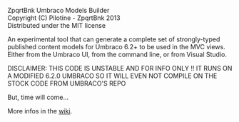 ZpqrtBnk Umbraco Models Builder  
Copyright (C) Pilotine - ZpqrtBnk 2013  
Distributed under the MIT license  


An experimental tool that can generate a complete set of strongly-typed published content models for Umbraco 6.2+ to be used in the MVC views. Either from the Umbraco UI, from the command line, or from Visual Studio.

DISCLAIMER: THIS CODE IS UNSTABLE AND FOR INFO ONLY !! IT RUNS ON A MODIFIED 6.2.0 UMBRACO SO IT WILL EVEN NOT COMPILE ON THE STOCK CODE FROM UMBRACO'S REPO

But, time will come...

More infos in the [wiki](https://github.com/zpqrtbnk/Zbu.ModelsBuilder/wiki).


